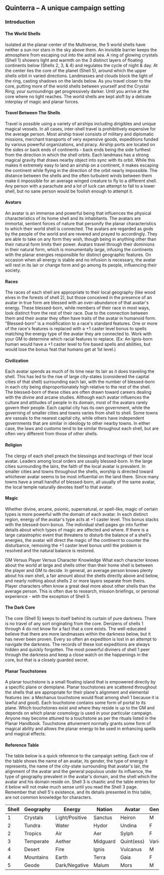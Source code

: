 ## Quinterra – A unique campaign setting

### Introduction

#### The World Shells
Isolated at the planar center of the Multiverse, the 5 world shells have neither a sun nor stars in the sky above them. An invisible barrier keeps the atmosphere from escaping out into the astral sea. A ring of glowing crystals (Shell 1) showers light and warmth on the 3 distinct layers of floating continents below (Shells 2, 3, & 4) and regulates the cycle of night & day. At the center lies the core of the planet (Shell 5), around which the upper shells orbit in varied directions. 
Landmasses and clouds block the light of the ring, casting shadows on the lands below. As you travel closer to the core, putting more of the world shells between yourself and the Crystal Ring; your surroundings get progressively darker. Until you arrive at the core where no light reaches. The world shells are kept aloft by a delicate interplay of magic and planar forces. 

#### Travel Between The Shells

Travel is possible using a variety of airships including dirigibles and unique magical vessels. In all cases, inter-shell travel is prohibitively expensive for the average person. Most airship travel consists of military and diplomatic missions, merchant transports of very expensive goods, expeditions funded by various powerful organizations, and piracy.
Airship ports are located on the sides or back ends of continents - back ends being the side furthest from the direction in which the shell orbits. Each landmass has a strong magical gravity that draws nearby object into sync with its orbit. While this makes it extremely easy to land an airship on a continent, it makes escaping the continent while flying in the direction of the orbit nearly impossible.
The distance between the shells and the often turbulent winds between them make it impossible for an average winged creature to fly to a different shell. Any person with a parachute and a lot of luck can attempt to fall to a lower shell, but no sane person would be foolish enough to attempt it.

#### Avatars

An avatar is an immense and powerful being that influences the physical characteristics of its home shell and its inhabitants. The avatars are immortal, sentient forces of nature that personify the planar characteristics to which their world shell is connected. The avatars are regarded as gods by the people of the world and are revered and prayed to accordingly.
They are able to take on any form they wish, though being in anything other than their natural form limits their power. Avatars travel through their dominions in their natural form, which is monumentally large, infusing the continents with the planar energies responsible for distinct geographic features. On occasion when all energy is stable and no infusion is necessary, the avatar will rest in its lair or change form and go among its people, influencing their society.

#### Races

The races of each shell are appropriate to their local geography (like wood elves in the forests of shell 2), but those conceived in the presence of an avatar in true form are blessed with an over-abundance of that avatar's energy. These blessed-born, while members of their race in most ways, look distinct from the rest of their race. Due to the connection between them and their avatar they often have traits of the avatar in humanoid form.
"Blessed-born" is a modification to a race's standard features. One or more of the race's features is replaced with a +1 caster level bonus to spells matching the energy type of the avatar they are connected to. Work with your GM to determine which racial features to replace. (Ex: An Ignis-born human would have a +1 caster level to fire based spells and abilities, but would lose the bonus feat that humans get at 1st level.)

#### Civilization

Each avatar spends as much of its time near its lair as it does traveling the shell. This has led to the rise of large city-states (considered the capital cities of that shell) surrounding each lair, with the number of blessed-born in each city being disproportionately high relative to the rest of the shell. The blessed-born of these cities are often drawn toward careers dealing with the divine and arcane studies.
Although each avatar influences the culture and attitudes of people in its domain, most of the avatars rarely govern their people. Each capital city has its own government, while the governing of smaller cities and towns varies from shell to shell. Some towns are vassals to the nearest capital city, while others have independent governments that are similar in ideology to other nearby towns. In either case, the laws and customs tend to be similar throughout each shell, but are often very different from those of other shells.

#### Religion

The clergy of each shell preach the blessings and teachings of their local avatar. Leaders among local orders are usually blessed-born. In the large cities surrounding the lairs, the faith of the local avatar is prevalent. In smaller cities and towns throughout the shells, worship is directed toward whichever avatar seems to be most influential on the land there. Since many towns have a small handful of blessed-born, all usually of the same avatar, the local temple naturally devotes itself to that avatar.

#### Magic

Whether divine, arcane, psionic, supernatural, or spell-like, magic of certain types is more powerful with the domain of each avatar. In each distinct region, energy of the avatar's type acts at +1 caster level. This bonus stacks with the blessed-born bonus. The individual shell pages go into further details about which types of magic are affected and where. 
If there is a large catastrophic event that threatens to disturb the balance of a shell's energies, the avatar will direct the magic of the continent to counter the disturbance, removing the +1 caster level bonus until the problem is resolved and the natural balance is restored.

GM Versus Player Versus Character Knowledge
What each character knows about the world at large and shells other than their home shell is between the player and GM to decide. In general, an average person knows plenty about his own shell, a fair amount about the shells directly above and below, and nearly nothing about shells 2 or more layers separate from theirs. Player characters often know a great deal more about other shells than the average person. This is often due to research, mission briefings, or personal experience - with the exception of Shell 5.

#### The Dark Core

The core (Shell 5) keeps to itself behind its curtain of pure darkness. There is no travel of any sort originating from the core. Denizens of shells 1 through 4 do not know for a fact that a core exists. The well-educated believe that there are more landmasses within the darkness below, but it has never been proven. Every so often an expedition is lost in an attempt to navigate the darkness. The records of these lost expeditions are always hidden and quickly forgotten. The most powerful diviners of shell 1 peer through the darkness and keep a close watch on the happenings in the core, but that is a closely guarded secret.

#### Planar Touchstones

A planar touchstone is a small floating island that is empowered directly by a specific plane or demiplane. Planar touchstones are scattered throughout the shells that are appropriate for their plane's alignment and elemental features (ex: a Mechanus touchstone would float among shell 1 because it is lawful and good). Each touchstone contains some form of portal to its plane. Which touchstones exist and where they reside is up to the GM and depends on which planar cosmology is used in your particular campaign.
Anyone may become attuned to a touchstone as per the rituals listed in the Planar Handbook. Touchstone attunement normally grants some form of magical ability and allows the planar energy to be used in enhancing spells and magical effects.

#### Reference Table

The table below is a quick reference to the campaign setting. Each row of the table shows the name of an avatar, its gender, the type of energy it represents, the name of the city-state surrounding that avatar's lair, the alignment of the avatar and the general populous under its influence, the type of geography prevalent in the avatar's domain, and the shell which the avatar and his domain reside on. Shell 3 is chaotic and the table entries for it below will not make much sense until you read the Shell 3 page. Remember that shell 5's existence, and its details presented in this table, are not common knowledge for characters.

| Shell | Geography | Energy         | Nation   | Avatar     | Gender | Alignment |
| ----- | --------- | -------------- | -------- | ---------- | ------ | --------- |
| 1     | Crystals  | Light/Positive | Sanctus  | Heiron     | M      | LG        |
| 2     | Tundra    | Water          | Hydor    | Undina     | F      | NG        |
| 2     | Tropics   | Air            | Aer      | Sylph      | F      | CG        |
| 3     | Temperate | Aether         | Midguard | Quint(ess) | Varies | CN        |
| 4     | Desert    | Fire           | Ignis    | Vulcanus   | M      | CE        |
| 4     | Mountains | Earth          | Terra    | Gaia       | F      | NE        |
| 5     | Geode     | Dark/Negative  | Malum    | Mors       | M      | LE        |

